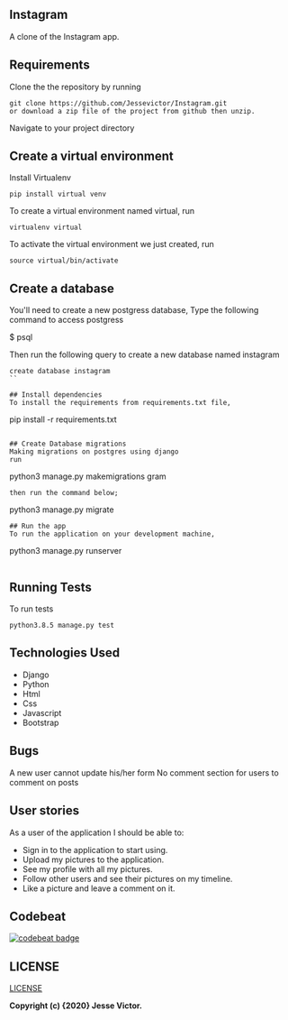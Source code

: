 ## Instagram
A clone of the Instagram app.

## Requirements
Clone the the repository by running

```
git clone https://github.com/Jessevictor/Instagram.git
or download a zip file of the project from github then unzip.
```

Navigate to your project directory

## Create a virtual environment
Install Virtualenv

```
pip install virtual venv
```

To create a virtual environment named virtual, run

```
virtualenv virtual
```
To activate the virtual environment we just created,
run

```
source virtual/bin/activate
```

## Create a database
You'll need to create a new postgress database, Type the following command to access postgress

 $ psql

 Then run the following query to create a new database named  instagram

```
create database instagram
``

## Install dependencies
To install the requirements from requirements.txt file,

```
pip install -r requirements.txt
```

## Create Database migrations
Making migrations on postgres using django
run

```
python3 manage.py makemigrations  gram
```
then run the command below;

```
python3 manage.py migrate
```
## Run the app
To run the application on your development machine,

```
python3 manage.py runserver
```
```
## Running Tests
To run tests

```
python3.8.5 manage.py test
```

## Technologies Used
- Django
- Python
- Html
- Css
- Javascript
- Bootstrap
## Bugs
A new user cannot update his/her form 
No comment section for users to comment on posts
## User stories

As a user of the application I should be able to:

- Sign in to the application to start using.
- Upload my pictures to the application.
- See my profile with all my pictures.
- Follow other users and see their pictures on my timeline.
- Like a picture and leave a comment on it.

## Codebeat
[![codebeat badge](https://codebeat.co/badges/dc002ecf-b46e-4aef-a444-6202e6f747db)](https://codebeat.co/projects/https://github.com/Jessevictor/Instagram.git)



## LICENSE
[LICENSE](license)

__Copyright (c) {2020} Jesse Victor.__
